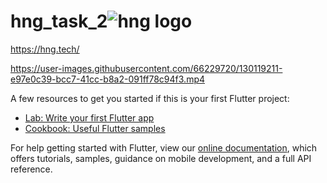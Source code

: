 # hng_task_2![hng logo](https://user-images.githubusercontent.com/66229720/130119265-c83135fd-c40b-49fe-99dc-26eb4d2907aa.jpeg)
https://hng.tech/



https://user-images.githubusercontent.com/66229720/130119211-e97e0c39-bcc7-41cc-b8a2-091ff78c94f3.mp4



A few resources to get you started if this is your first Flutter project:

- [Lab: Write your first Flutter app](https://flutter.dev/docs/get-started/codelab)
- [Cookbook: Useful Flutter samples](https://flutter.dev/docs/cookbook)

For help getting started with Flutter, view our
[online documentation](https://flutter.dev/docs), which offers tutorials,
samples, guidance on mobile development, and a full API reference.
